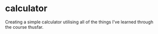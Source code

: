 # calculator
Creating a simple calculator utilising all of the things I've learned through the course thusfar.
